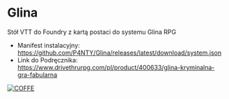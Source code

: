 # Glina
Stół VTT do Foundry z kartą postaci do systemu Glina RPG
- Manifest instalacyjny: https://github.com/P4NTY/Glina/releases/latest/download/system.json
- Link do Podręcznika: https://www.drivethrurpg.com/pl/product/400633/glina-kryminalna-gra-fabularna



[![COFFE](https://cdn.buymeacoffee.com/buttons/v2/default-blue.png)](https://www.buymeacoffee.com/kiszu)
